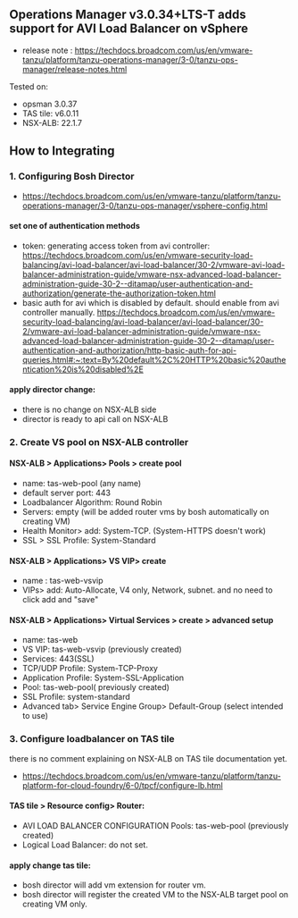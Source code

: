 

## Operations Manager v3.0.34+LTS-T adds support for AVI Load Balancer on vSphere
- release note : https://techdocs.broadcom.com/us/en/vmware-tanzu/platform/tanzu-operations-manager/3-0/tanzu-ops-manager/release-notes.html

Tested on:
- opsman 3.0.37
- TAS tile: v6.0.11
- NSX-ALB: 22.1.7


## How to Integrating

### 1. Configuring Bosh Director 
- https://techdocs.broadcom.com/us/en/vmware-tanzu/platform/tanzu-operations-manager/3-0/tanzu-ops-manager/vsphere-config.html
#### set one of authentication methods
- token: generating access token from avi controller: https://techdocs.broadcom.com/us/en/vmware-security-load-balancing/avi-load-balancer/avi-load-balancer/30-2/vmware-avi-load-balancer-administration-guide/vmware-nsx-advanced-load-balancer-administration-guide-30-2--ditamap/user-authentication-and-authorization/generate-the-authorization-token.html
- basic auth for avi which is disabled by default. should enable from avi controller manually. https://techdocs.broadcom.com/us/en/vmware-security-load-balancing/avi-load-balancer/avi-load-balancer/30-2/vmware-avi-load-balancer-administration-guide/vmware-nsx-advanced-load-balancer-administration-guide-30-2--ditamap/user-authentication-and-authorization/http-basic-auth-for-api-queries.html#:~:text=By%20default%2C%20HTTP%20basic%20authentication%20is%20disabled%2E

#### apply director change:
- there is no change on NSX-ALB side
- director is ready to api call on NSX-ALB


### 2. Create VS pool on NSX-ALB controller

#### NSX-ALB > Applications> Pools > create pool
- name: tas-web-pool (any name)
- default server port: 443
- Loadbalancer Algorithm: Round Robin
- Servers: empty (will be added router vms by bosh automatically on creating VM)
- Health Monitor> add: System-TCP. (System-HTTPS doesn't work)
- SSL > SSL Profile: System-Standard

#### NSX-ALB > Applications> VS VIP> create
- name : tas-web-vsvip
- VIPs> add: Auto-Allocate, V4 only, Network, subnet. and no  need to click add and "save"

#### NSX-ALB > Applications> Virtual Services > create > advanced setup
- name: tas-web
- VS VIP: tas-web-vsvip (previously created)
- Services: 443(SSL)
- TCP/UDP Profile: System-TCP-Proxy
- Application Profile: System-SSL-Application
- Pool: tas-web-pool( previously created)
- SSL Profile: system-standard
- Advanced tab> Service Engine Group> Default-Group (select intended to use)

### 3. Configure loadbalancer on TAS tile
there is no comment explaining on NSX-ALB on TAS tile documentation yet.
- https://techdocs.broadcom.com/us/en/vmware-tanzu/platform/tanzu-platform-for-cloud-foundry/6-0/tpcf/configure-lb.html

#### TAS tile > Resource config> Router:
- AVI LOAD BALANCER CONFIGURATION Pools: tas-web-pool (previously created)
- Logical Load Balancer: do not set.
#### apply change tas tile:
- bosh director will add vm extension for router vm.
- bosh director will register the created VM to the NSX-ALB target pool on creating VM only.
